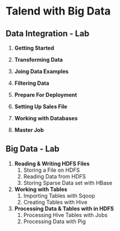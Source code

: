 # Talend with Big Data

## Data Integration - Lab ##

1. **Getting Started**

2. **Transforming Data**
3. **Joing Data Examples**
4. **Filtering Data**
5. **Prepare For Deployment**
6. **Setting Up Sales File**
7. **Working with Databases**
8. **Master Job**

## Big Data - Lab ##

1. **Reading & Writing HDFS Files**
    1. Storing a File on HDFS 
    2. Reading Data from HDFS
    3. Storing Sparse Data set with HBase
2. **Working with Tables**
    1. Importing Tables with Sqoop 
    2. Creating Tables with Hive
3. **Processing Data & Tables with in HDFS**
    1. Processing Hive Tables with Jobs
    2. Processing Data with Pig
